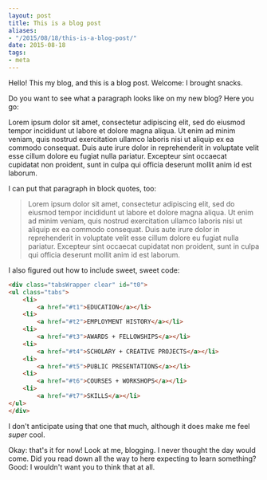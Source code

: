 ```yaml
---
layout: post
title: This is a blog post
aliases: 
- "/2015/08/18/this-is-a-blog-post/"
date: 2015-08-18
tags:
- meta
---
```


Hello! This my blog, and this is a blog post. Welcome: I brought snacks.

<!-- more -->

Do you want to see what a paragraph looks like on my new blog? Here you go:

Lorem ipsum dolor sit amet, consectetur adipiscing elit, sed do eiusmod tempor incididunt ut labore et dolore magna aliqua. Ut enim ad minim veniam, quis nostrud exercitation ullamco laboris nisi ut aliquip ex ea commodo consequat. Duis aute irure dolor in reprehenderit in voluptate velit esse cillum dolore eu fugiat nulla pariatur. Excepteur sint occaecat cupidatat non proident, sunt in culpa qui officia deserunt mollit anim id est laborum.

I can put that paragraph in block quotes, too:

> Lorem ipsum dolor sit amet, consectetur adipiscing elit, sed do eiusmod tempor incididunt ut labore et dolore magna aliqua. Ut enim ad minim veniam, quis nostrud exercitation ullamco laboris nisi ut aliquip ex ea commodo consequat. Duis aute irure dolor in reprehenderit in voluptate velit esse cillum dolore eu fugiat nulla pariatur. Excepteur sint occaecat cupidatat non proident, sunt in culpa qui officia deserunt mollit anim id est laborum.

I also figured out how to include sweet, sweet code:

``` html
<div class="tabsWrapper clear" id="t0">
<ul class="tabs">
    <li>
        <a href="#t1">EDUCATION</a></li>
    <li>
        <a href="#t2">EMPLOYMENT HISTORY</a></li>
    <li>
        <a href="#t3">AWARDS + FELLOWSHIPS</a></li>
    <li>
        <a href="#t4">SCHOLARY + CREATIVE PROJECTS</a></li>
    <li>
        <a href="#t5">PUBLIC PRESENTATIONS</a></li>
    <li>
        <a href="#t6">COURSES + WORKSHOPS</a></li>
    <li>
        <a href="#t7">SKILLS</a></li>
</ul>
</div>
```

I don't anticipate using that one that much, although it does make me feel *super* cool.

Okay: that's it for now! Look at me, blogging. I never thought the day would come. Did you read down all the way to here expecting to learn something? Good: I wouldn't want you to think that at all.
